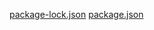 [package-lock.json](https://github.com/user-attachments/files/17981854/package-lock.json)
[package.json](https://github.com/user-attachments/files/17981861/package.json)
